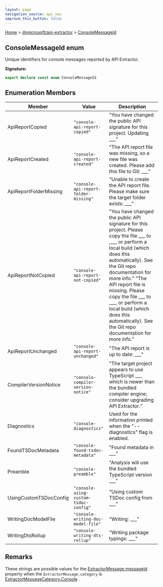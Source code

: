 ```yaml
---
layout: page
navigation_source: api_nav
improve_this_button: false
---
```



[Home](./index.md) &gt; [@microsoft/api-extractor](./api-extractor.md) &gt; [ConsoleMessageId](./api-extractor.consolemessageid.md)

## ConsoleMessageId enum

Unique identifiers for console messages reported by API Extractor.

<b>Signature:</b>

```typescript
export declare const enum ConsoleMessageId
```

## Enumeration Members

|  Member | Value | Description |
|  --- | --- | --- |
|  ApiReportCopied | <code>&quot;console-api-report-copied&quot;</code> | "You have changed the public API signature for this project. Updating \_\_\_" |
|  ApiReportCreated | <code>&quot;console-api-report-created&quot;</code> | "The API report file was missing, so a new file was created. Please add this file to Git: \_\_\_" |
|  ApiReportFolderMissing | <code>&quot;console-api-report-folder-missing&quot;</code> | "Unable to create the API report file. Please make sure the target folder exists: \_\_\_" |
|  ApiReportNotCopied | <code>&quot;console-api-report-not-copied&quot;</code> | "You have changed the public API signature for this project. Please copy the file \_\_\_ to \_\_\_, or perform a local build (which does this automatically). See the Git repo documentation for more info." "The API report file is missing. Please copy the file \_\_\_ to \_\_\_, or perform a local build (which does this automatically). See the Git repo documentation for more info." |
|  ApiReportUnchanged | <code>&quot;console-api-report-unchanged&quot;</code> | "The API report is up to date: \_\_\_" |
|  CompilerVersionNotice | <code>&quot;console-compiler-version-notice&quot;</code> | "The target project appears to use TypeScript \_\_\_ which is newer than the bundled compiler engine; consider upgrading API Extractor." |
|  Diagnostics | <code>&quot;console-diagnostics&quot;</code> | Used for the information printed when the "--diagnostics" flag is enabled. |
|  FoundTSDocMetadata | <code>&quot;console-found-tsdoc-metadata&quot;</code> | "Found metadata in \_\_\_" |
|  Preamble | <code>&quot;console-preamble&quot;</code> | "Analysis will use the bundled TypeScript version \_\_\_" |
|  UsingCustomTSDocConfig | <code>&quot;console-using-custom-tsdoc-config&quot;</code> | "Using custom TSDoc config from \_\_\_" |
|  WritingDocModelFile | <code>&quot;console-writing-doc-model-file&quot;</code> | "Writing: \_\_\_" |
|  WritingDtsRollup | <code>&quot;console-writing-dts-rollup&quot;</code> | "Writing package typings: \_\_\_" |

## Remarks

These strings are possible values for the [ExtractorMessage.messageId](./api-extractor.extractormessage.messageid.md) property when the `ExtractorMessage.category` is [ExtractorMessageCategory.Console](./api-extractor.extractormessagecategory.console.md) .
